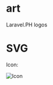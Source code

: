 # art

Laravel.PH logos

# SVG

Icon: 

<img src="[icon](https://raw.githubusercontent.com/laravelph/art/master/icon.svg)" alt="Icon" />

